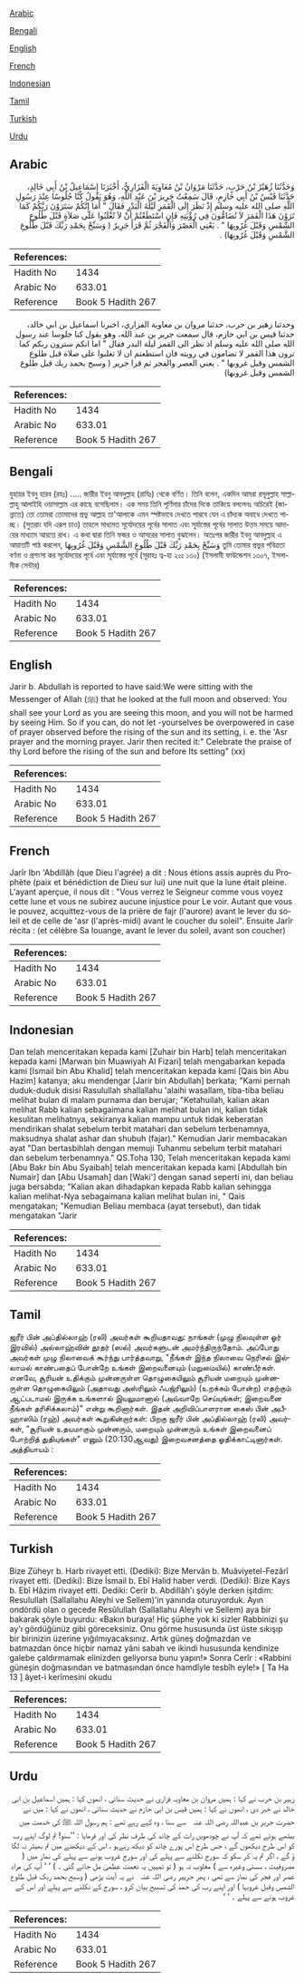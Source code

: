 [Arabic](#arabic)

[Bengali](#bengali)

[English](#english)

[French](#french)

[Indonesian](#indonesian)

[Tamil](#tamil)

[Turkish](#turkish)

[Urdu](#urdu)

## Arabic


<div dir="rtl" lang="ar" style={{fontSize:'larger',backgroundColor:'#f8f9fa',padding:20}}>
وَحَدَّثَنَا زُهَيْرُ بْنُ حَرْبٍ، حَدَّثَنَا مَرْوَانُ بْنُ مُعَاوِيَةَ الْفَزَارِيُّ، أَخْبَرَنَا إِسْمَاعِيلُ بْنُ أَبِي خَالِدٍ، حَدَّثَنَا قَيْسُ بْنُ أَبِي حَازِمٍ، قَالَ سَمِعْتُ جَرِيرَ بْنَ عَبْدِ اللَّهِ، وَهُوَ يَقُولُ كُنَّا جُلُوسًا عِنْدَ رَسُولِ اللَّهِ صلى الله عليه وسلم إِذْ نَظَرَ إِلَى الْقَمَرِ لَيْلَةَ الْبَدْرِ فَقَالَ ‏"‏ أَمَا إِنَّكُمْ سَتَرَوْنَ رَبَّكُمْ كَمَا تَرَوْنَ هَذَا الْقَمَرَ لاَ تُضَامُّونَ فِي رُؤْيَتِهِ فَإِنِ اسْتَطَعْتُمْ أَنْ لاَ تُغْلَبُوا عَلَى صَلاَةٍ قَبْلَ طُلُوعِ الشَّمْسِ وَقَبْلَ غُرُوبِهَا ‏"‏ ‏.‏ يَعْنِي الْعَصْرَ وَالْفَجْرَ ثُمَّ قَرَأَ جَرِيرٌ ‏(‏ وَسَبِّحْ بِحَمْدِ رَبِّكَ قَبْلَ طُلُوعِ الشَّمْسِ وَقَبْلَ غُرُوبِهَا‏)‏ ‏.‏
</div>
<div style={{backgroundColor:'#f8f9fa',padding:20, marginBottom: 10}}><table> <thead> <tr> <th>References:</th> <th></th> </tr> </thead> <tbody><tr><td>Hadith No</td><td>1434</td></tr><tr><td>Arabic No</td><td>633.01</td></tr><tr><td>Reference</td><td>Book 5 Hadith 267</td></tr></tbody></table></div>


<div dir="rtl" lang="ar" style={{fontSize:'larger',backgroundColor:'#f8f9fa',padding:20}}>
وحدثنا زهير بن حرب، حدثنا مروان بن معاوية الفزاري، اخبرنا اسماعيل بن ابي خالد، حدثنا قيس بن ابي حازم، قال سمعت جرير بن عبد الله، وهو يقول كنا جلوسا عند رسول الله صلى الله عليه وسلم اذ نظر الى القمر ليلة البدر فقال " اما انكم سترون ربكم كما ترون هذا القمر لا تضامون في رويته فان استطعتم ان لا تغلبوا على صلاة قبل طلوع الشمس وقبل غروبها " . يعني العصر والفجر ثم قرا جرير ( وسبح بحمد ربك قبل طلوع الشمس وقبل غروبها)
</div>
<div style={{backgroundColor:'#f8f9fa',padding:20, marginBottom: 10}}><table> <thead> <tr> <th>References:</th> <th></th> </tr> </thead> <tbody><tr><td>Hadith No</td><td>1434</td></tr><tr><td>Arabic No</td><td>633.01</td></tr><tr><td>Reference</td><td>Book 5 Hadith 267</td></tr></tbody></table></div>

## Bengali


<div dir="ltr" lang="bn" style={{fontSize:'larger',backgroundColor:'#f8f9fa',padding:20}}>
যুহায়র ইবনু হারব (রহঃ) ..... জারীর ইবনু আবদুল্লাহ (রাযিঃ) থেকে বর্ণিত। তিনি বলেন, একদিন আমরা রসূলুল্লাহ সাল্লাল্লাহু আলাইহি ওয়াসাল্লাম এর কাছে বসেছিলাম। এক সময় তিনি পূর্ণিমার চাঁদের দিকে তাকিয়ে বললেনঃ অচিরেই (জান্নাতে) তো তোমরা তোমাদের প্রভু আল্লাহ তা'আলাকে এমন স্পষ্টভাবে দেখতে পারবে যেন এ চাঁদকে অবাধে দেখতে পাচ্ছ। (সুতরাং যদি এরূপ চাও) তাহলে সাধ্যমত সূর্যোদয়ের পূর্বের সালাত এবং সূর্যাস্তের পূর্বের সালাত উত্তম সময়ে আদায়ের মাধ্যমে আয়ত্তে রাখ। এ কথা দ্বারা তিনি ফজর ও আসরের সালাত বুঝালেন। অতঃপর জারীর ইবনু আবদুল্লাহ এ আয়াতটি পাঠ করলেন, وَسَبِّحْ بِحَمْدِ رَبِّكَ قَبْلَ طُلُوعِ الشَّمْسِ وَقَبْلَ غُرُوبِهَا‏ তুমি তোমার প্রভুর পবিত্রতা বর্ণনা ও প্রশংসা কর সূর্যোদয়ের পূর্বে এবং সূর্যাস্তের পূর্বে (সূরাহঃ ত্ব-হা ২০ঃ ১৩০) (ইসলামী ফাউন্ডেশন ১৩০৭, ইসলামীক সেন্টার)
</div>
<div style={{backgroundColor:'#f8f9fa',padding:20, marginBottom: 10}}><table> <thead> <tr> <th>References:</th> <th></th> </tr> </thead> <tbody><tr><td>Hadith No</td><td>1434</td></tr><tr><td>Arabic No</td><td>633.01</td></tr><tr><td>Reference</td><td>Book 5 Hadith 267</td></tr></tbody></table></div>

## English


<div dir="ltr" lang="en" style={{fontSize:'larger',backgroundColor:'#f8f9fa',padding:20}}>
Jarir b. Abdullah is reported to have said:We were sitting with the Messenger of Allah (ﷺ) that he looked at the full moon and observed: You shall see your Lord as you are seeing this moon, and you will not be harmed by seeing Him. So if you can, do not let -yourselves be overpowered in case of prayer observed before the rising of the sun and its setting, i. e. the 'Asr prayer and the morning prayer. Jarir then recited it:" Celebrate the praise of thy Lord before the rising of the sun and before Its setting" (xx)
</div>
<div style={{backgroundColor:'#f8f9fa',padding:20, marginBottom: 10}}><table> <thead> <tr> <th>References:</th> <th></th> </tr> </thead> <tbody><tr><td>Hadith No</td><td>1434</td></tr><tr><td>Arabic No</td><td>633.01</td></tr><tr><td>Reference</td><td>Book 5 Hadith 267</td></tr></tbody></table></div>

## French


<div dir="ltr" lang="fr" style={{fontSize:'larger',backgroundColor:'#f8f9fa',padding:20}}>
Jarîr Ibn 'Abdillâh (que Dieu l'agrée) a dit : Nous étions assis auprès du Prophète (paix et bénédiction de Dieu sur lui) une nuit que la lune était pleine. L'ayant aperçue, il nous dit : "Vous verrez le Seigneur comme vous voyez cette lune et vous ne subirez aucune injustice pour Le voir. Autant que vous le pouvez, acquittez-vous de la prière de fajr (l'aurore) avant le lever du soleil et de celle de 'asr (l'après-midi) avant le coucher du soleil". Ensuite Jarîr récita : (et célèbre Sa louange, avant le lever du soleil, avant son coucher)
</div>
<div style={{backgroundColor:'#f8f9fa',padding:20, marginBottom: 10}}><table> <thead> <tr> <th>References:</th> <th></th> </tr> </thead> <tbody><tr><td>Hadith No</td><td>1434</td></tr><tr><td>Arabic No</td><td>633.01</td></tr><tr><td>Reference</td><td>Book 5 Hadith 267</td></tr></tbody></table></div>

## Indonesian


<div dir="ltr" lang="id" style={{fontSize:'larger',backgroundColor:'#f8f9fa',padding:20}}>
Dan telah menceritakan kepada kami [Zuhair bin Harb] telah menceritakan kepada kami [Marwan bin Muawiyah Al Fizari] telah mengabarkan kepada kami [Ismail bin Abu Khalid] telah menceritakan kepada kami [Qais bin Abu Hazim] katanya; aku mendengar [Jarir bin Abdullah] berkata; "Kami pernah duduk-duduk disisi Rasulullah shallallahu 'alaihi wasallam, tiba-tiba beliau melihat bulan di malam purnama dan berujar; "Ketahuilah, kalian akan melihat Rabb kalian sebagaimana kalian melihat bulan ini, kalian tidak kesulitan melihatnya, sekiranya kalian mampu untuk tidak keberatan mendirikan shalat sebelum terbit matahari dan sebelum terbenamnya, maksudnya shalat ashar dan shubuh (fajar)." Kemudian Jarir membacakan ayat "Dan bertasbihlah dengan memuji Tuhanmu sebelum terbit matahari dan sebelum terbenamnya." QS.Toha 130, Telah menceritakan kepada kami [Abu Bakr bin Abu Syaibah] telah menceritakan kepada kami [Abdullah bin Numair] dan [Abu Usamah] dan [Waki'] dengan sanad seperti ini, dan beliau juga bersabda; "Kalian akan dihadapkan kepada Rabb kalian sehingga kalian melihat-Nya sebagaimana kalian melihat bulan ini, " Qais mengatakan; "Kemudian Beliau membaca (ayat tersebut), dan tidak mengatakan "Jarir
</div>
<div style={{backgroundColor:'#f8f9fa',padding:20, marginBottom: 10}}><table> <thead> <tr> <th>References:</th> <th></th> </tr> </thead> <tbody><tr><td>Hadith No</td><td>1434</td></tr><tr><td>Arabic No</td><td>633.01</td></tr><tr><td>Reference</td><td>Book 5 Hadith 267</td></tr></tbody></table></div>

## Tamil


<div dir="ltr" lang="ta" style={{fontSize:'larger',backgroundColor:'#f8f9fa',padding:20}}>
ஜரீர் பின் அப்தில்லாஹ் (ரலி) அவர்கள் கூறியதாவது: நாங்கள் (முழு நிலவுள்ள ஓர் இரவில்) அல்லாஹ்வின் தூதர் (ஸல்) அவர்களுடன் அமர்ந்திருந்தோம். அப்போது அவர்கள் முழு நிலாவைக் கூர்ந்து பார்த்தவாறு, "நீங்கள் இந்த நிலாவை நெரிசல் இல்லாமல் காண்பதைப் போன்றே உங்கள் இறைவனையும் (மறுமையில்) காண்பீர்கள். எனவே, சூரியன் உதிக்கும் முன்னருள்ள தொழுகையிலும் சூரியன் மறையும் முன்னருள்ள தொழுகையிலும் (அதாவது அஸ்ரிலும் ஃபஜ்ரிலும்) (உறக்கம் போன்ற) எதற்கும் ஆட்படாமல் இருக்க உங்களால் இயலுமானால் (அவ்வாறே செய்யுங்கள்; இறைவனை நீங்கள் தரிசிக்கலாம்)" என்று கூறினார்கள். இதன் அறிவிப்பாளரான கைஸ் பின் அபீஹாஸிம் (ரஹ்) அவர்கள் கூறுகின்றார்கள்: பிறகு ஜரீர் பின் அப்தில்லாஹ் (ரலி) அவர்கள், "சூரியன் உதயமாகும் முன்னரும், மறையும் முன்னரும் உங்கள் இறைவனைப் போற்றித் துதியுங்கள்" எனும் (20:130ஆவது) இறைவசனத்தை ஓதிக்காட்டினார்கள். அத்தியாயம் :
</div>
<div style={{backgroundColor:'#f8f9fa',padding:20, marginBottom: 10}}><table> <thead> <tr> <th>References:</th> <th></th> </tr> </thead> <tbody><tr><td>Hadith No</td><td>1434</td></tr><tr><td>Arabic No</td><td>633.01</td></tr><tr><td>Reference</td><td>Book 5 Hadith 267</td></tr></tbody></table></div>

## Turkish


<div dir="ltr" lang="tr" style={{fontSize:'larger',backgroundColor:'#f8f9fa',padding:20}}>
Bize Züheyr b. Harb rivayet etti. (Dediki): Bize Mervân b. Muâviyetel-Fezârî rivayet etti. (Dediki): Bize İsmail b. Ebî Halid haber verdi. (Dediki): Bize Kays b. Ebî Hâzim rivayet etti. Dediki: Cerîr b. Abdillâh'ı şöyle derken işitdim: Resulullah (Sallallahu Aleyhi ve Sellem)'in yanında oturuyorduk. Ayın ondördü olan o gecede Resûlullah (Sallallahu Aleyhi ve Sellem) aya bir bakarak şöyle buyurdu: «Bakın buraya! Hiç şüphe yok ki sizler Rabbinizi şu ay'ı gördüğünüz gibi göreceksiniz. Onu görme hususunda üst üste sıkışıp bir birinizin üzerine yığılmıyacaksınız. Artık güneş doğmazdan ve batmazdan önce hiçbir namaz yâni sabah ve ikindi hususunda kendinize galebe çaldırmamak elinizden geliyorsa bunu yapın!» Sonra Cerîr : «Rabbini güneşin doğmasından ve batmasından önce hamdîyle tesbîh eyle!» [ Ta Ha 13 ] âyet-i kerîmesini okudu
</div>
<div style={{backgroundColor:'#f8f9fa',padding:20, marginBottom: 10}}><table> <thead> <tr> <th>References:</th> <th></th> </tr> </thead> <tbody><tr><td>Hadith No</td><td>1434</td></tr><tr><td>Arabic No</td><td>633.01</td></tr><tr><td>Reference</td><td>Book 5 Hadith 267</td></tr></tbody></table></div>

## Urdu


<div dir="rtl" lang="ur" style={{fontSize:'larger',backgroundColor:'#f8f9fa',padding:20}}>
زہیر بن حرب نے کہا : ہمیں مروان بن معاویہ فزاری نے حدیث سنائی ، انھوں کہا : ہمیں اسماعیل بن ابی خالد نے خبر دی ، انھوں نے کہا : ہمیں قیس بن ابی حازم نے حدیث سنائی ، انھوں نے کہا : میں نے حضرت جریر بن عبداللہ ‌رضی ‌اللہ ‌عنہ ‌ ‌ سے سنا ، وہ کہے رہے تھے : ہم رسول اللہ ﷺ کی خدمت میں بیٹھے ہوئے تھے کہ آپ نے چودھویں رات کے چاند کی طرف نظر کی اور فرمایا : ’’سنو! تم لوگ اپنے رب کو اس طرح دیکھوں گے ، جس طرح اس پورے چاند کو دیکھ رہےہو ، اس کے دیکھنے میں تم بھیٹر نہ لگا ؤ گے ، اگر تم یہ کر سکو کہ سورج نکلنے سے پہلے کی اور سورج غروب ہونے سے پہلے کی نماز میں ( مصروفیت ، سستی وغیرہ سے ) مغلوب نہ ہو ( تو تمہیں یہ نعمت عظمیٰ مل جائے گئی ۔ ) ‘ ‘ آپ کی مراد عصر اور فجر کی نماز سے تھی ، پھر جرییر ‌رضی ‌اللہ ‌عنہ ‌ ‌ نے یہ آیت پڑھی ( وسبح بحمد ربک قبل طلوع الشمس وقبل غروبہا ) اور اپنے رب کی حمد کی تسبیح بیان کرو ، سورج کے نکلنے سے پہلے اور اس کے غروب ہونے سے پہلے ۔ ‘ ‘
</div>
<div style={{backgroundColor:'#f8f9fa',padding:20, marginBottom: 10}}><table> <thead> <tr> <th>References:</th> <th></th> </tr> </thead> <tbody><tr><td>Hadith No</td><td>1434</td></tr><tr><td>Arabic No</td><td>633.01</td></tr><tr><td>Reference</td><td>Book 5 Hadith 267</td></tr></tbody></table></div>